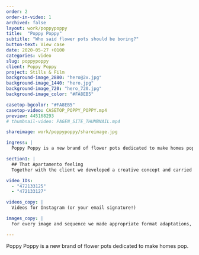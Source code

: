 ```yaml
---
order: 2
order-in-video: 1
archived: false
layout: work/poppypoppy
title:  "Poppy Poppy"
subtitle: "Who said flower pots should be boring?"
button-text: View case
date: 2020-05-27 +0100
categories: video
slug: poppypoppy
client: Poppy Poppy
project: Stills & Film
background-image_2880: "hero@2x.jpg"
background-image_1440: "hero.jpg"
background-image_720: "hero_720.jpg"
background-image_color: "#FA8EB5"

casetop-bgcolor: "#FA8EB5"
casetop-video: CASETOP_POPPY_POPPY.mp4
preview: 445168293
# thumbnail-video: PAGEN_SITE_THUMBNAIL.mp4

shareimage: work/poppypoppy/shareimage.jpg

ingress: |
  Poppy Poppy is a new brand of flower pots dedicated to make homes pop. With their own unique designs they’re a lot like Happy Socks but for pots. For their launch we got our thumbs green.

section1: |
  ## That Apartamento feeling
  Together with the client we developed a creative concept and carried out production, creating a body of campaign material - product stills, content stills as well as GIFs and Social Media-material.

video_IDs:
  - "472133125"
  - "472133127"

videos_copy: |
  Videos for Instagram (or your email signature!)

images_copy: |
  For every image and sequence we made appropriate format adaptations, resulting in a total of about 45 deliverables.

---
```

Poppy Poppy is a new brand of flower pots dedicated to make homes pop.
